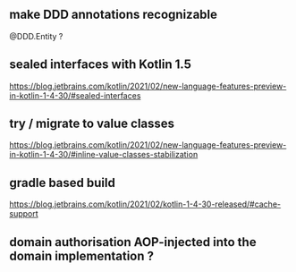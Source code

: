 
## make DDD annotations recognizable
@DDD.Entity ?

## sealed interfaces with Kotlin 1.5
https://blog.jetbrains.com/kotlin/2021/02/new-language-features-preview-in-kotlin-1-4-30/#sealed-interfaces

## try / migrate to value classes
https://blog.jetbrains.com/kotlin/2021/02/new-language-features-preview-in-kotlin-1-4-30/#inline-value-classes-stabilization

## gradle based build
https://blog.jetbrains.com/kotlin/2021/02/kotlin-1-4-30-released/#cache-support

## domain authorisation AOP-injected into the domain implementation ?
